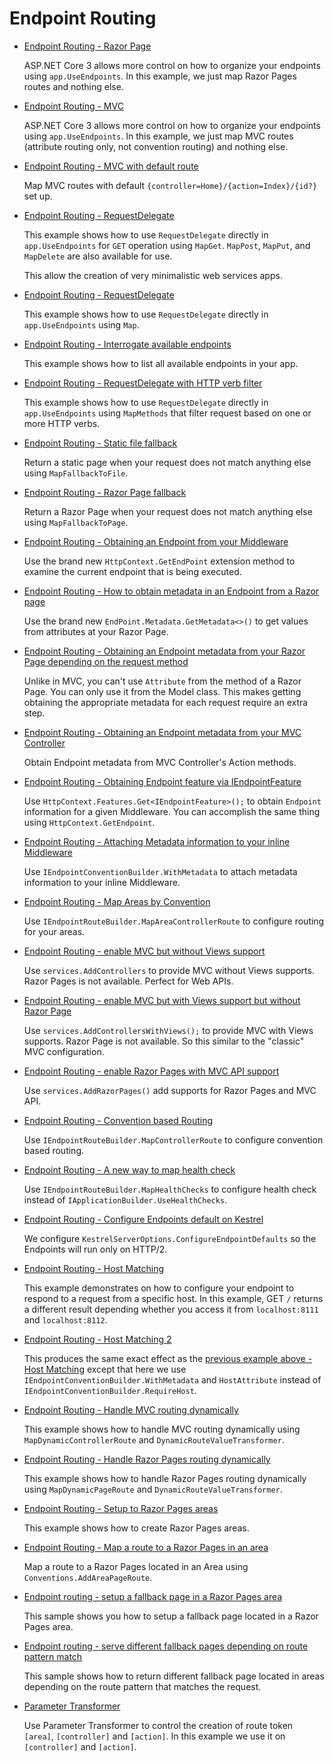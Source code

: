 # Endpoint Routing

* [Endpoint Routing - Razor Page](/projects/endpoint-routing/new-routing)

  ASP.NET Core 3 allows more control on how to organize your endpoints using `app.UseEndpoints`. In this example, we just map Razor Pages routes and nothing else.

* [Endpoint Routing - MVC](/projects/endpoint-routing/new-routing-2)

  ASP.NET Core 3 allows more control on how to organize your endpoints using `app.UseEndpoints`. In this example, we just map MVC routes (attribute routing only, not convention routing) and nothing else.

* [Endpoint Routing - MVC with default route](/projects/endpoint-routing/new-routing-3)

  Map MVC routes with default `{controller=Home}/{action=Index}/{id?}` set up.

* [Endpoint Routing - RequestDelegate](/projects/endpoint-routing/new-routing-4)

  This example shows how to use `RequestDelegate` directly in `app.UseEndpoints` for `GET` operation using `MapGet`. `MapPost`, `MapPut`, and `MapDelete` are also available for use.

  This allow the creation of very minimalistic web services apps.

* [Endpoint Routing - RequestDelegate](/projects/endpoint-routing/new-routing-5)

  This example shows how to use `RequestDelegate` directly in `app.UseEndpoints` using `Map`.

* [Endpoint Routing - Interrogate available endpoints](/projects/endpoint-routing/new-routing-6)

  This example shows how to list all available endpoints in your app.

* [Endpoint Routing - RequestDelegate with HTTP verb filter](/projects/endpoint-routing/new-routing-7)

  This example shows how to use `RequestDelegate` directly in `app.UseEndpoints` using `MapMethods` that filter request based on one or more HTTP verbs.

* [Endpoint Routing - Static file fallback](/projects/endpoint-routing/new-routing-8)

  Return a static page when your request does not match anything else using `MapFallbackToFile`.

* [Endpoint Routing - Razor Page fallback](/projects/endpoint-routing/new-routing-9)

  Return a Razor Page when your request does not match anything else using `MapFallbackToPage`.

* [Endpoint Routing - Obtaining an Endpoint from your Middleware](/projects/endpoint-routing/new-routing-10)

  Use the brand new `HttpContext.GetEndPoint` extension method to examine the current endpoint that is being executed.

* [Endpoint Routing - How to obtain metadata in an Endpoint from a Razor page](/projects/endpoint-routing/new-routing-11)

  Use the brand new `EndPoint.Metadata.GetMetadata<>()` to get values from attributes at your Razor Page.

* [Endpoint Routing - Obtaining an Endpoint metadata from your Razor Page depending on the request method](/projects/endpoint-routing/new-routing-12)

  Unlike in MVC, you can't use `Attribute` from the method of a Razor Page. You can only use it from the Model class. This makes getting obtaining the appropriate metadata for each request require an extra step.

* [Endpoint Routing - Obtaining an Endpoint metadata from your MVC Controller](/projects/endpoint-routing/new-routing-13)

  Obtain Endpoint metadata from MVC Controller's Action methods.

* [Endpoint Routing - Obtaining Endpoint feature via IEndpointFeature](/projects/endpoint-routing/new-routing-14)

  Use `HttpContext.Features.Get<IEndpointFeature>();` to obtain `Endpoint` information for a given Middleware. You can accomplish the same thing using `HttpContext.GetEndpoint`.

* [Endpoint Routing - Attaching Metadata information to your inline Middleware](/projects/endpoint-routing/new-routing-15)

  Use `IEndpointConventionBuilder.WithMetadata` to attach metadata information to your inline Middleware.

* [Endpoint Routing - Map Areas by Convention](/projects/endpoint-routing/new-routing-16)

  Use `IEndpointRouteBuilder.MapAreaControllerRoute` to configure routing for your areas.

* [Endpoint Routing - enable MVC but without Views support](/projects/endpoint-routing/new-routing-17)

  Use `services.AddControllers` to provide MVC without Views supports. Razor Pages is not available. Perfect for Web APIs.

* [Endpoint Routing - enable MVC but with Views support but without Razor Page](/projects/endpoint-routing/new-routing-18)

  Use `services.AddControllersWithViews();` to provide MVC with Views supports. Razor Page is not available. So this similar to the "classic" MVC configuration.

* [Endpoint Routing - enable Razor Pages with MVC API support](/projects/endpoint-routing/new-routing-19)

  Use `services.AddRazorPages()` add supports for Razor Pages and MVC API.

* [Endpoint Routing - Convention based Routing](/projects/endpoint-routing/new-routing-20)
  
  Use `IEndpointRouteBuilder.MapControllerRoute` to configure convention based routing.

* [Endpoint Routing - A new way to map health check](/projects/endpoint-routing/new-routing-21)
  
  Use `IEndpointRouteBuilder.MapHealthChecks` to configure health check instead of `IApplicationBuilder.UseHealthChecks`.

* [Endpoint Routing - Configure Endpoints default on Kestrel](/projects/endpoint-routing/new-routing-22)

  We configure `KestrelServerOptions.ConfigureEndpointDefaults` so the Endpoints will run only on HTTP/2.

* [Endpoint Routing - Host Matching](/projects/endpoint-routing/new-routing-23)

  This example demonstrates on how to configure your endpoint to respond to a request from a specific host. In this example, GET `/` returns a different result depending whether you access it from `localhost:8111` and `localhost:8112`.

* [Endpoint Routing - Host Matching 2](/projects/endpoint-routing/new-routing-24)

  This produces the same exact effect as the [previous example above - Host Matching](/projects/endpoint-routing/new-routing-23) except that here we use `IEndpointConventionBuilder.WithMetadata` and `HostAttribute` instead of `IEndpointConventionBuilder.RequireHost`.

* [Endpoint Routing - Handle MVC routing dynamically](/projects/endpoint-routing/new-routing-25)

  This example shows how to handle MVC routing dynamically using `MapDynamicControllerRoute` and `DynamicRouteValueTransformer`.

* [Endpoint Routing - Handle Razor Pages routing dynamically](/projects/endpoint-routing/new-routing-26)

  This example shows how to handle Razor Pages routing dynamically using `MapDynamicPageRoute` and `DynamicRouteValueTransformer`.
  
* [Endpoint Routing - Setup to Razor Pages areas](/projects/endpoint-routing/new-routing-28)

  This example shows how to create Razor Pages areas.

* [Endpoint Routing - Map a route to a Razor Pages in an area](/projects/endpoint-routing/new-routing-27)

  Map a route to a Razor Pages located in an Area using `Conventions.AddAreaPageRoute`. 

* [Endpoint routing - setup a fallback page in a Razor Pages area](/projects/endpoint-routing/new-routing-29)

  This sample shows you how to setup a fallback page located in a Razor Pages area. 

* [Endpoint routing - serve different fallback pages depending on route pattern match](/projects/endpoint-routing/new-routing-30)

  This sample shows how to return different fallback page located in areas depending on the route pattern that matches the request.
  
* [Parameter Transformer ](/projects/endpoint-routing/parameter-transformer)
     
  Use Parameter Transformer to control the creation of route token `[area]`, `[controller]` and `[action]`. In this example we use it on `[controller]` and `[action]`.
   